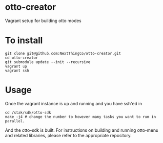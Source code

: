 # otto-creator
Vagrant setup for building otto modes

# To install
    git clone git@github.com:NextThingCo/otto-creator.git
    cd otto-creator
    git submodule update --init --recursive
    vagrant up
    vagrant ssh

# Usage
Once the vagrant instance is up and running and you have ssh'ed in

    cd /stak/sdk/otto-sdk
    make -j4 # change the number to however many tasks you want to run in parallel.

And the otto-sdk is built.
For instructions on building and running otto-menu and related libraries, please refer to the appropriate repository.
